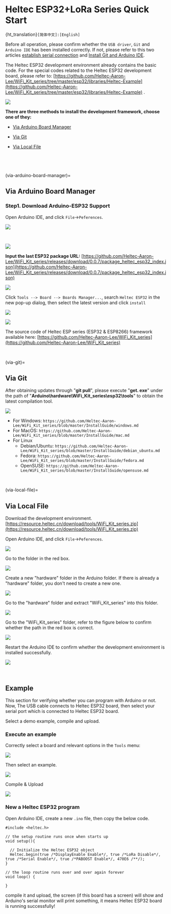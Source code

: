 # Heltec ESP32+LoRa Series Quick Start
{ht_translation}`[简体中文]:[English]`

Before all operation, please confirm whether the `USB driver`, `Git` and `Arduino IDE` has been installed correctly. If not, please refer to this two articles [establish serial connection](https://docs.heltec.org/general/establish_serial_connection.html) and [Install Git and Arduino IDE](https://docs.heltec.org/general/how_to_install_git_and_arduino.html).

The Heltec ESP32 development environment already contains the basic code. For the special codes related to the Heltec ESP32 development board, please refer to: [https://github.com/Heltec-Aaron-Lee/WiFi_Kit_series/tree/master/esp32/libraries/Heltec-Example](https://github.com/Heltec-Aaron-Lee/WiFi_Kit_series/tree/master/esp32/libraries/Heltec-Example) .

![](img/quick_start/09.png)



**There are three methods to install the development framework, choose one of they:**

- [Via Arduino Board Manager](via-arduino-board-manager)
- [Via Git](via-git)

- [Via Local File](via-local-file)

```{Tip} When we updated the V3 series development environment, we integrated the sample code and added it to the development environment without additional downloading libraries. We have handled the compatibility of the sample code so that the code can be used for various versions of the ESP32 development board. When you use the new development environment, the old version of the library can no longer be used, such as ESP32_ LoRaWAN, Heltec_ ESP32. When you update the development environment, we recommend that you delete the old development environment, download the new development environment, and delete the old version of the library. For Git, it has been updated to the V3 series development environment on September 19, 2022. For  "Arduino Boards Manager", V0.0.7 is the V3 series development environment. If you modify a lot of code in the old development environment and use it in the project, we recommend that you still use the old development environment.

```

```{Tip} Due to the ESP32 chip was replaced in the V3 version of the ESP32 series product. If you install the old environment through Git and get updates through "git pull", you need to execute 'get.exe "under the" WiFi_Kit_series\esp32\tools "path again to download the latest compilation chain.

```

&nbsp;

(via-arduino-board-manager)=
## Via Arduino Board Manager

### Step1. Download Arduino-ESP32 Support

Open Arduino IDE, and click `File`->`Peferences`.

![](img/quick_start/01.png)

&nbsp;

![](img/quick_start/02.png)

**Input the last ESP32 package URL:** [https://github.com/Heltec-Aaron-Lee/WiFi_Kit_series/releases/download/0.0.7/package_heltec_esp32_index.json](https://github.com/Heltec-Aaron-Lee/WiFi_Kit_series/releases/download/0.0.7/package_heltec_esp32_index.json)

![](img/quick_start/03.png)

Click `Tools --> Board --> Boards Manager...`, search `Heltec ESP32` in the new pop-up dialog, then select the latest version and click `install`

![](img/quick_start/04.png)	

![](img/quick_start/05.png)

The source code of Heltec ESP series (ESP32 & ESP8266) framework available here: [https://github.com/Heltec-Aaron-Lee/WiFi_Kit_series](https://github.com/Heltec-Aaron-Lee/WiFi_Kit_series)

&nbsp;

(via-git)=
## Via Git

After obtaining updates through "**git pull**", please execute "**get. exe**" under the path of "**Arduino\hardware\WiFi_Kit_series\esp32\tools**" to obtain the latest compilation tool.

![](img/quick_start/21.png)

- For Windows: `https://github.com/Heltec-Aaron-Lee/WiFi_Kit_series/blob/master/InstallGuide/windows.md`
- For MacOS: `https://github.com/Heltec-Aaron-Lee/WiFi_Kit_series/blob/master/InstallGuide/mac.md`
- For Linux
  - Debian/Ubuntu: `https://github.com/Heltec-Aaron-Lee/WiFi_Kit_series/blob/master/InstallGuide/debian_ubuntu.md`
  - Fedora: `https://github.com/Heltec-Aaron-Lee/WiFi_Kit_series/blob/master/InstallGuide/fedora.md`
  - OpenSUSE: `https://github.com/Heltec-Aaron-Lee/WiFi_Kit_series/blob/master/InstallGuide/opensuse.md`

&nbsp;

(via-local-file)=
## Via Local File

Download the development environment. [https://resource.heltec.cn/download/tools/WiFi_Kit_series.zip](https://resource.heltec.cn/download/tools/WiFi_Kit_series.zip)

Open Arduino IDE, and click `File`->`Peferences`.

![](img/quick_start/01.png)

Go to the folder in the red box.

![](img/quick_start/16.png)

Create a new "hardware" folder in the Arduino folder. If there is already a "hardware" folder, you don't need to create a new one.

![](img/quick_start/17.png)

Go to the "hardware" folder and extract "WiFi_Kit_series" into this folder.

![](img/quick_start/18.png)

Go to the "WiFi_Kit_series" folder, refer to the figure below to confirm whether the path in the red box is correct.

![](img/quick_start/19.png)

Restart the Arduino IDE to confirm whether the development environment is installed successfully.

![](img/quick_start/20.png)

&nbsp;

## Example

This section for verifying whether you can program with Arduino or not. Now, The USB cable connects to Heltec ESP32 board, then select your serial port which is connected to Heltec ESP32 board.



Select a demo example, compile and upload.

### Execute an example

Correctly select a board and relevant options in the `Tools` menu:

![](img/quick_start/08.png)

Then select an example.

![](img/quick_start/09.png)

Compile & Upload

![](img/quick_start/10.png)

### New a Heltec ESP32 program

Open Arduino IDE, create a new  `.ino` file, then copy the below code.

```arduino
#include <heltec.h>

// the setup routine runs once when starts up
void setup(){

  // Initialize the Heltec ESP32 object
  Heltec.begin(true /*DisplayEnable Enable*/, true /*LoRa Disable*/, true /*Serial Enable*/, true /*PABOOST Enable*/, 470E6 /**/);
}

// the loop routine runs over and over again forever
void loop() {

}
```

compile it and upload, the  screen (if this board has a screen) will show and Arduino's serial monitor will print something, it means Heltec ESP32 board is running successfully!
